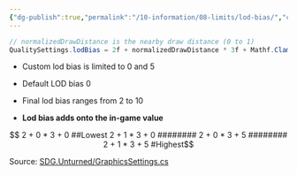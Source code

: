 ```yaml
---
{"dg-publish":true,"permalink":"/10-information/08-limits/lod-bias/","created":"2024-04-06T15:59:08.964+07:00","updated":"2024-04-06T20:51:44.592+07:00"}
---
```


```csharp
// normalizedDrawDistance is the nearby draw distance (0 to 1)
QualitySettings.lodBias = 2f + normalizedDrawDistance * 3f + Mathf.Clamp(Provider.preferenceData.Graphics.LOD_Bias, 0f, 5f);
```
* Custom lod bias is limited to 0 and 5
* Default LOD bias 0

* Final lod bias ranges from 2 to 10
* **Lod bias adds onto the in-game value**
```math

2 + 0 * 3 + 0 ##Lowest
2 + 1 * 3 + 0 ########
2 + 0 * 3 + 5 ########     
2 + 1 * 3 + 5 #Highest
```

Source: [SDG.Unturned/GraphicsSettings.cs](https://raw.githubusercontent.com/Unturned-Datamining/Unturned-Datamining/4559b157f74267d2921f195444d13de7de4febe7/Assembly-CSharp/SDG.Unturned/GraphicsSettings.cs) 